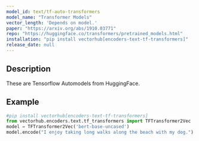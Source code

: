 ```yaml
---
model_id: text/tf-auto-transformers
model_name: "Transformer Models" 
vector_length: 'Depends on model.' 
paper: "https://arxiv.org/abs/1910.03771"
repo: "https://huggingface.co/transformers/pretrained_models.html"
installation: "pip install vectorhub[encoders-text-tf-transformers]"
release_date: null
---
```


## Description

These are Tensorflow Automodels from HuggingFace.

## Example

```python
#pip install vectorhub[encoders-text-tf-transformers]
from vectorhub.encoders.text.tf_transformers import TFTransformer2Vec
model = TFTransformer2Vec('bert-base-uncased')
model.encode("I enjoy taking long walks along the beach with my dog.")
```
